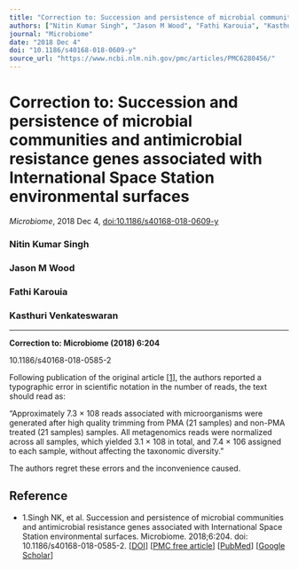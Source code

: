 ```yaml
---
title: "Correction to: Succession and persistence of microbial communities and antimicrobial resistance genes associated with International Space Station environmental surfaces"
authors: ["Nitin Kumar Singh", "Jason M Wood", "Fathi Karouia", "Kasthuri Venkateswaran"]
journal: "Microbiome"
date: "2018 Dec 4"
doi: "10.1186/s40168-018-0609-y"
source_url: "https://www.ncbi.nlm.nih.gov/pmc/articles/PMC6280456/"
---
```


# Correction to: Succession and persistence of microbial communities and antimicrobial resistance genes associated with International Space Station environmental surfaces

*Microbiome*, 2018 Dec 4, [doi:10.1186/s40168-018-0609-y](https://doi.org/10.1186/s40168-018-0609-y)

### Nitin Kumar Singh
### Jason M Wood
### Fathi Karouia
### Kasthuri Venkateswaran

* * *

**Correction to: Microbiome (2018) 6:204**

10.1186/s40168-018-0585-2

Following publication of the original article \[[1](#CR1)\], the authors reported a typographic error in scientific notation in the number of reads, the text should read as:

“Approximately 7.3 × 108 reads associated with microorganisms were generated after high quality trimming from PMA (21 samples) and non-PMA treated (21 samples) samples. All metagenomics reads were normalized across all samples, which yielded 3.1 × 108 in total, and 7.4 × 106 assigned to each sample, without affecting the taxonomic diversity.”

The authors regret these errors and the inconvenience caused.

## Reference

*   1.Singh NK, et al. Succession and persistence of microbial communities and antimicrobial resistance genes associated with International Space Station environmental surfaces. Microbiome. 2018;6:204. doi: 10.1186/s40168-018-0585-2. \[[DOI](https://doi.org/10.1186/s40168-018-0585-2)\] \[[PMC free article](https://www.ncbi.nlm.nih.gov/articles/PMC6234677/)\] \[[PubMed](https://pubmed.ncbi.nlm.nih.gov/30424821/)\] \[[Google Scholar](https://scholar.google.com/scholar_lookup?journal=Microbiome&title=Succession%20and%20persistence%20of%20microbial%20communities%20and%20antimicrobial%20resistance%20genes%20associated%20with%20International%20Space%20Station%20environmental%20surfaces&author=NK%20Singh&volume=6&publication_year=2018&pages=204&pmid=30424821&doi=10.1186/s40168-018-0585-2&)\]